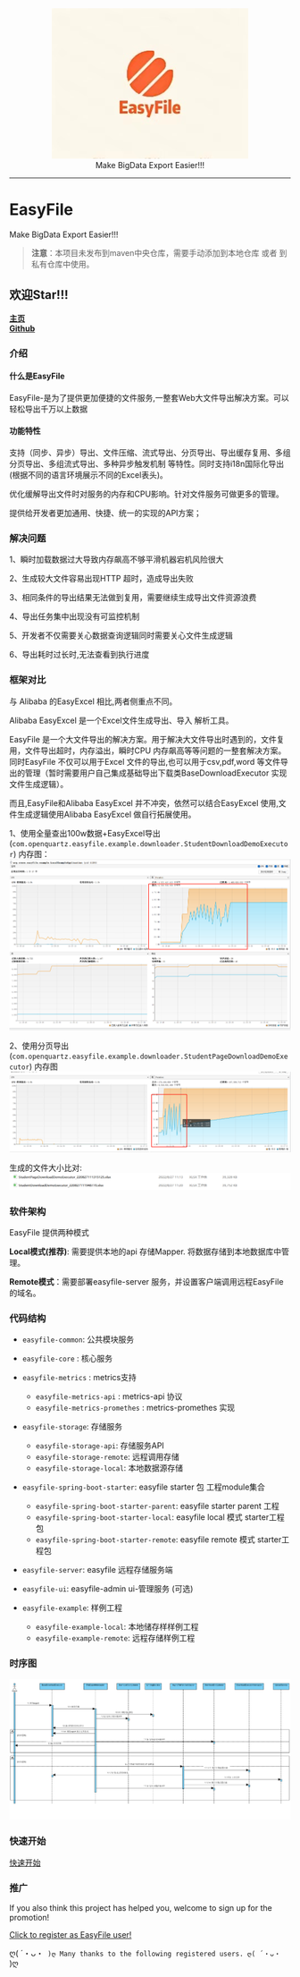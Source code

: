 <div align=center><img src="/doc/image/logo.jpg"/></div>

<div align=center> Make BigData Export Easier!!! </div>

-------

# EasyFile

Make BigData Export Easier!!!

> **注意**：本项目未发布到maven中央仓库，需要手动添加到本地仓库 或者 到私有仓库中使用。

## 欢迎Star!!!

**[主页](https://openquartz.github.io/)** \
**[Github](https://github.com/openquartz/easy-file)**

### 介绍

#### 什么是EasyFile

EasyFile-是为了提供更加便捷的文件服务,一整套Web大文件导出解决方案。可以轻松导出千万以上数据

#### 功能特性

支持（同步、异步）导出、文件压缩、流式导出、分页导出、导出缓存复用、多组分页导出、多组流式导出、多种异步触发机制 等特性。同时支持i18n国际化导出(根据不同的语言环境展示不同的Excel表头)。

优化缓解导出文件时对服务的内存和CPU影响。针对文件服务可做更多的管理。

提供给开发者更加通用、快捷、统一的实现的API方案；

### 解决问题

1、瞬时加载数据过大导致内存飙高不够平滑机器宕机风险很大

2、生成较大文件容易出现HTTP 超时，造成导出失败

3、相同条件的导出结果无法做到复用，需要继续生成导出文件资源浪费

4、导出任务集中出现没有可监控机制

5、开发者不仅需要关心数据查询逻辑同时需要关心文件生成逻辑

6、导出耗时过长时,无法查看到执行进度

### 框架对比

与 Alibaba 的EasyExcel 相比,两者侧重点不同。

Alibaba EasyExcel 是一个Excel文件生成导出、导入 解析工具。

EasyFile 是一个大文件导出的解决方案。用于解决大文件导出时遇到的，文件复用，文件导出超时，内存溢出，瞬时CPU 内存飙高等等问题的一整套解决方案。
同时EasyFile 不仅可以用于Excel
文件的导出,也可以用于csv,pdf,word 等文件导出的管理（暂时需要用户自己集成基础导出下载类BaseDownloadExecutor 实现文件生成逻辑）。

而且,EasyFile和Alibaba EasyExcel 并不冲突，依然可以结合EasyExcel 使用,文件生成逻辑使用Alibaba EasyExcel 做自行拓展使用。

1、使用全量查出100w数据+EasyExcel导出(`com.openquartz.easyfile.example.downloader.StudentDownloadDemoExecutor`)
内存图：
![全量导出+EasyExcel](./doc/image/FullDownloadMemory.png)

2、使用分页导出(`com.openquartz.easyfile.example.downloader.StudentPageDownloadDemoExecutor`)
内存图
![分页导出](./doc/image/PageDownloadMemory.png)

生成的文件大小比对:
![文件大小对比图](./doc/image/PageDownloadSize2FullDownloadSize.png)

### 软件架构

EasyFile 提供两种模式

**Local模式(推荐)**:  需要提供本地的api 存储Mapper. 将数据存储到本地数据库中管理。

**Remote模式**：需要部署easyfile-server 服务，并设置客户端调用远程EasyFile 的域名。

### 代码结构

- `easyfile-common`: 公共模块服务
- `easyfile-core` : 核心服务
- `easyfile-metrics` : metrics支持
    - `easyfile-metrics-api` :  metrics-api 协议
    - `easyfile-metrics-promethes` : metrics-promethes 实现
- `easyfile-storage`: 存储服务
    - `easyfile-storage-api`: 存储服务API
    - `easyfile-storage-remote`: 远程调用存储
    - `easyfile-storage-local`: 本地数据源存储

- `easyfile-spring-boot-starter`: easyfile starter 包 工程module集合
    - `easyfile-spring-boot-starter-parent`: easyfile starter parent 工程
    - `easyfile-spring-boot-starter-local`: easyfile local 模式 starter工程包
    - `easyfile-spring-boot-starter-remote`: easyfile remote 模式 starter工程包

- `easyfile-server`: easyfile 远程存储服务端

- `easyfile-ui`: easyfile-admin ui-管理服务 (可选)

- `easyfile-example`: 样例工程
    - `easyfile-example-local`: 本地储存样样例工程
    - `easyfile-example-remote`: 远程存储样例工程

### 时序图

![下载时序图](./doc/image/sequence.png)

### 快速开始

[快速开始](doc/QuickStart.md)

### 推广

If you also think this project has helped you, welcome to sign up for the promotion!

[Click to register as EasyFile user!](https://github.com/openquartz/easy-file/issues/1)

ღ( ´・ᴗ・` )ღ Many thanks to the following registered users. ღ( ´・ᴗ・` )ღ
